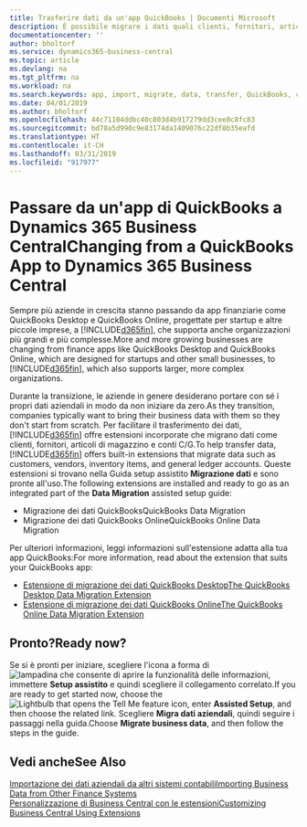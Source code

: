 ```yaml
---
title: Trasferire dati da un'app QuickBooks | Documenti Microsoft
description: È possibile migrare i dati quali clienti, fornitori, articoli in magazzino e conti C/G dalle app di QuickBooks a Business Central.
documentationcenter: ''
author: bholtorf
ms.service: dynamics365-business-central
ms.topic: article
ms.devlang: na
ms.tgt_pltfrm: na
ms.workload: na
ms.search.keywords: app, import, migrate, data, transfer, QuickBooks, customize
ms.date: 04/01/2019
ms.author: bholtorf
ms.openlocfilehash: 44c71104ddbc40c803d4b917279dd3cee8c8fc83
ms.sourcegitcommit: bd78a5d990c9e83174da1409076c22df8b35eafd
ms.translationtype: HT
ms.contentlocale: it-CH
ms.lasthandoff: 03/31/2019
ms.locfileid: "917977"
---
```

# <a name="changing-from-a-quickbooks-app-to-dynamics-365-business-central"></a><span data-ttu-id="c5bd6-103">Passare da un'app di QuickBooks a Dynamics 365 Business Central</span><span class="sxs-lookup"><span data-stu-id="c5bd6-103">Changing from a QuickBooks App to Dynamics 365 Business Central</span></span>
<span data-ttu-id="c5bd6-104">Sempre più aziende in crescita stanno passando da app finanziarie come QuickBooks Desktop e QuickBooks Online, progettate per startup e altre piccole imprese, a [!INCLUDE[d365fin](includes/d365fin_md.md)], che supporta anche organizzazioni più grandi e più complesse.</span><span class="sxs-lookup"><span data-stu-id="c5bd6-104">More and more growing businesses are changing from finance apps like QuickBooks Desktop and QuickBooks Online, which are designed for startups and other small businesses, to [!INCLUDE[d365fin](includes/d365fin_md.md)], which also supports larger, more complex organizations.</span></span> 

<span data-ttu-id="c5bd6-105">Durante la transizione, le aziende in genere desiderano portare con sé i propri dati aziendali in modo da non iniziare da zero.</span><span class="sxs-lookup"><span data-stu-id="c5bd6-105">As they transition, companies typically want to bring their business data with them so they don't start from scratch.</span></span> <span data-ttu-id="c5bd6-106">Per facilitare il trasferimento dei dati, [!INCLUDE[d365fin](includes/d365fin_md.md)] offre estensioni incorporate che migrano dati come clienti, fornitori, articoli di magazzino e conti C/G.</span><span class="sxs-lookup"><span data-stu-id="c5bd6-106">To help transfer data, [!INCLUDE[d365fin](includes/d365fin_md.md)] offers built-in extensions that migrate data such as customers, vendors, inventory items, and general ledger accounts.</span></span> <span data-ttu-id="c5bd6-107">Queste estensioni si trovano nella Guida setup assistito **Migrazione dati** e sono pronte all'uso.</span><span class="sxs-lookup"><span data-stu-id="c5bd6-107">The following extensions are installed and ready to go as an integrated part of the **Data Migration** assisted setup guide:</span></span>

* <span data-ttu-id="c5bd6-108">Migrazione dei dati QuickBooks</span><span class="sxs-lookup"><span data-stu-id="c5bd6-108">QuickBooks Data Migration</span></span> 
* <span data-ttu-id="c5bd6-109">Migrazione dei dati QuickBooks Online</span><span class="sxs-lookup"><span data-stu-id="c5bd6-109">QuickBooks Online Data Migration</span></span>

<span data-ttu-id="c5bd6-110">Per ulteriori informazioni, leggi informazioni sull'estensione adatta alla tua app QuickBooks:</span><span class="sxs-lookup"><span data-stu-id="c5bd6-110">For more information, read about the extension that suits your QuickBooks app:</span></span>   

* [<span data-ttu-id="c5bd6-111">Estensione di migrazione dei dati QuickBooks Desktop</span><span class="sxs-lookup"><span data-stu-id="c5bd6-111">The QuickBooks Desktop Data Migration Extension</span></span>](ui-extensions-quickbooks-data-migration.md)
* [<span data-ttu-id="c5bd6-112">Estensione di migrazione dei dati QuickBooks Online</span><span class="sxs-lookup"><span data-stu-id="c5bd6-112">The QuickBooks Online Data Migration Extension</span></span>](ui-extensions-quickbooks-online-data-migration.md)

## <a name="ready-now"></a><span data-ttu-id="c5bd6-113">Pronto?</span><span class="sxs-lookup"><span data-stu-id="c5bd6-113">Ready now?</span></span>
<span data-ttu-id="c5bd6-114">Se si è pronti per iniziare, scegliere l'icona a forma di ![lampadina che consente di aprire la funzionalità delle informazioni](media/ui-search/search_small.png "Informazioni sull'operazione che si desidera eseguire"), immettere **Setup assistito** e quindi scegliere il collegamento correlato.</span><span class="sxs-lookup"><span data-stu-id="c5bd6-114">If you are ready to get started now, choose the ![Lightbulb that opens the Tell Me feature](media/ui-search/search_small.png "Tell me what you want to do") icon, enter **Assisted Setup**, and then choose the related link.</span></span> <span data-ttu-id="c5bd6-115">Scegliere **Migra dati aziendali**, quindi seguire i passaggi nella guida.</span><span class="sxs-lookup"><span data-stu-id="c5bd6-115">Choose **Migrate business data**, and then follow the steps in the guide.</span></span>

## <a name="see-also"></a><span data-ttu-id="c5bd6-116">Vedi anche</span><span class="sxs-lookup"><span data-stu-id="c5bd6-116">See Also</span></span>
[<span data-ttu-id="c5bd6-117">Importazione dei dati aziendali da altri sistemi contabili</span><span class="sxs-lookup"><span data-stu-id="c5bd6-117">Importing Business Data from Other Finance Systems</span></span>](across-import-data-configuration-packages.md)  
[<span data-ttu-id="c5bd6-118">Personalizzazione di Business Central con le estensioni</span><span class="sxs-lookup"><span data-stu-id="c5bd6-118">Customizing Business Central Using Extensions</span></span>](ui-extensions.md)   

